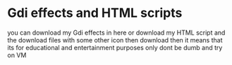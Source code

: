# Gdi effects and HTML scripts
you can download my Gdi effects in here or download my HTML script and the download files with some other icon then download then it means that its for educational and entertainment purposes only dont be dumb and try on VM
